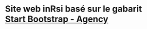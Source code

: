 # Site web inRsi basé sur le gabarit [Start Bootstrap - Agency](https://startbootstrap.com/template-overviews/agency/)

